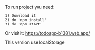 To run project you need:
    
    1) Download it
    2) do 'npm install'
    3) do 'npm start'

Or visit it: https://todoapp-b1381.web.app/

This version use localStorage
